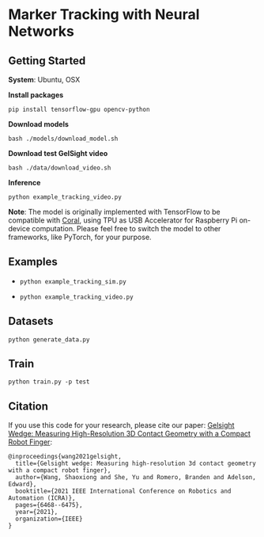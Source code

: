 # Marker Tracking with Neural Networks

## Getting Started

**System**: Ubuntu, OSX

**Install packages**

```
pip install tensorflow-gpu opencv-python
```

**Download models**

```
bash ./models/download_model.sh
```

**Download test GelSight video**

```
bash ./data/download_video.sh
```

**Inference**

```
python example_tracking_video.py
```

<!--
<img src='https://drive.google.com/file/d/1DN3zOfz4xx4wgTNtGNRruHs9mUEewjer/view?usp=sharing' align="right" width=384>-->

**Note**: The model is originally implemented with TensorFlow to be compatible with [Coral](https://coral.ai/products/accelerator), using TPU as USB Accelerator for Raspberry Pi on-device computation. Please feel free to switch the model to other frameworks, like PyTorch, for your purpose.



## Examples

* `python example_tracking_sim.py`

* `python example_tracking_video.py`


## Datasets

`python generate_data.py`


## Train

`python train.py -p test`



## Citation
If you use this code for your research, please cite our paper: [Gelsight Wedge: Measuring High-Resolution 3D Contact Geometry with a Compact Robot Finger](https://arxiv.org/pdf/2106.08851.pdf):

```
@inproceedings{wang2021gelsight,
  title={Gelsight wedge: Measuring high-resolution 3d contact geometry with a compact robot finger},
  author={Wang, Shaoxiong and She, Yu and Romero, Branden and Adelson, Edward},
  booktitle={2021 IEEE International Conference on Robotics and Automation (ICRA)},
  pages={6468--6475},
  year={2021},
  organization={IEEE}
}
```